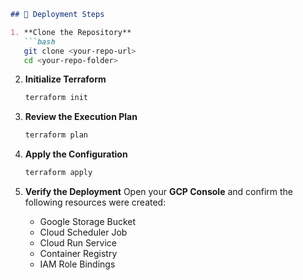 ````md
## 🚀 Deployment Steps

1. **Clone the Repository**
   ```bash
   git clone <your-repo-url>
   cd <your-repo-folder>
````

2. **Initialize Terraform**

   ```bash
   terraform init
   ```

3. **Review the Execution Plan**

   ```bash
   terraform plan
   ```

4. **Apply the Configuration**

   ```bash
   terraform apply
   ```

5. **Verify the Deployment**
   Open your **GCP Console** and confirm the following resources were created:

   * Google Storage Bucket
   * Cloud Scheduler Job
   * Cloud Run Service
   * Container Registry
   * IAM Role Bindings

